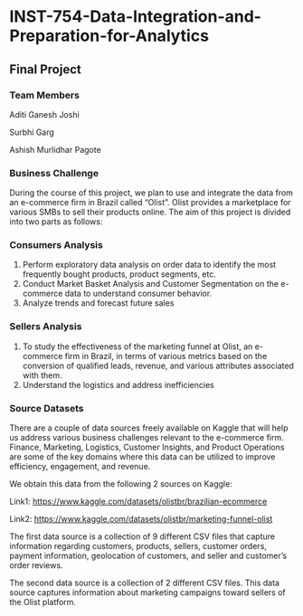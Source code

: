 # INST-754-Data-Integration-and-Preparation-for-Analytics
## Final Project

### Team Members

Aditi Ganesh Joshi

Surbhi Garg

Ashish Murlidhar Pagote

### Business Challenge

During the course of this project, we plan to use and integrate the data from an e-commerce firm in Brazil called “Olist”. Olist provides a marketplace for various SMBs to sell their products online. The aim of this project is divided into two parts as follows:

### Consumers Analysis

1. Perform exploratory data analysis on order data to identify the most frequently bought products, product segments, etc.
2. Conduct Market Basket Analysis and Customer Segmentation on the e-commerce data to understand consumer behavior.
3. Analyze trends and forecast future sales

### Sellers Analysis

1. To study the effectiveness of the marketing funnel at Olist, an e-commerce firm in Brazil, in terms of various metrics based on the conversion of qualified leads, revenue, and various attributes associated with them.
2. Understand the logistics and address inefficiencies

### Source Datasets

There are a couple of data sources freely available on Kaggle that will help us address various business challenges relevant to the e-commerce firm. Finance, Marketing, Logistics, Customer Insights, and Product Operations are some of the key domains where this data can be utilized to improve efficiency, engagement, and revenue.  

We obtain this data from the following 2 sources on Kaggle:

Link1: https://www.kaggle.com/datasets/olistbr/brazilian-ecommerce 

Link2: https://www.kaggle.com/datasets/olistbr/marketing-funnel-olist

The first data source is a collection of 9 different CSV files that capture information regarding customers, products, sellers, customer orders, payment information, geolocation of customers, and seller and customer’s order reviews. 

The second data source is a collection of 2 different CSV files. This data source captures information about marketing campaigns toward sellers of the Olist platform. 
